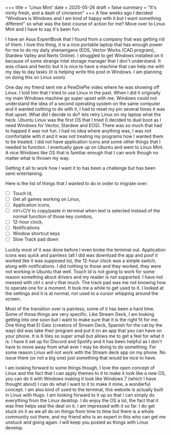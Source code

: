 +++
title = 'Linux Mint'
date = 2025-05-26
draft = false
summary = "It's minty fresh, and a dash of cinnamon"
+++
A few weeks ago I decided "Windows is Windows and I am kind of happy with it but I want something different" so what was the best course of action for me? Move over to Linux Mint and I have to say it's been fun. 

I have an Asus ExpertBook that I found from a company that was getting rid of them. I love this thing, it is a nice portable laptop that has enough power for me to do my daily shenanigans (EOS, Vector Works (CAD program), Stardew Valley and Nerts Online). I struggled to get Windows installed on it because of some strange Intel storage manager that I don't understand. It was chaos and hectic but it is nice to have a machine that can help me with my day to day tasks (it is helping write this post in Windows. I am planning on doing this on Linux soon).  

One day my friend sent me a PewDiePie video where he was showing off Linux. I told him that I tried to use Linux in the past. When I did it originally my main Windows machine go super upset with me. Windows could not understand the idea of a second operating system on the same computer and it wanted nothing to do with it, I had to reset my pin several times it was that upset. What did I decide to do? lets retry Linux on my laptop what the heck. Ubuntu Linux was the first OS that I tried (I decided to duel boot as I need Windows for Vector, Stardew and EOS). There was so much that had to happed it was not fun. I had no idea where anything was, I was not comfortable with it and it was not treating my programs how I wanted them to be treated. I did not have application icons and some other things that I needed to function. I eventually gave up on Ubuntu and went to Linux Mint. A nice Windows like OS that is familiar enough that I can work though no matter what is thrown my way. 

Getting it all to work how I want it to has been a challenge but has been semi entertaining. 

Here is the list of things that I wanted to do in order to migrate over: 
- [ ] Touch Id,
- [ ] Get all games working on Linux,
- [ ] Application icons,
- [ ] ctrl+C/V to copy/paste in terminal when text is selected instead of the normal function of those key combos,
- [ ] 12-hour clock,
- [ ] Notifications
- [ ] Window shortcut keys
- [ ] Slow Track pad down

Luckily most of it was done before I even broke the terminal out. Application icons was quick and painless (all I did was download the app and poof it worked like it was supposed to), the 12-hour clock was a simple switch, along with notifications. I did nothing to those and they worked, they were not working in Ubuntu that well. Touch Id is not going to work for some reason something about drivers and my reader is not supported. I have not messed with ctrl c and v that much. The track pad was me not knowing how to operate one for a moment. It took me a while to get used to it. I looked at the settings and it is at normal, not used to a cursor whipping around the screen. 

Most of the transition over is painless, some of it has been a hard time. Some of those things are very specific. Like Stream Deck, I am looking getting into one soon but I want to make sure that it is the right fit for me. One thing that El Gato (creators of Stream Deck, Spanish for the cat by the way) did was take their program and put it on an app that you can have on your phone. It is 6 tiles so super small but allows me to get a feel for what it is. I have it set up for Discord and Spotify and it has been helpful as I don't have to move away from what ever I may be doing to do something. For some reason Linux will not work with the Stream deck app on my phone. No issue there (or not a big one) just something that would be nice to have. 

I am looking forward to some things though, I love the open concept of Linux and the fact that I can apply themes to it to make it look like a new OS, you can do it with Windows making it look like Windows 7 (which I have thought about)  I can do what I want to it to make it mine, a wonderful concept. I am also kind of used to the terminal, this website is actually built in Linux with Hugo. I am looking forward to it up so that I can simply do everything from the Linux desktop. I do enjoy the OS a lot, the fact that it was free helps seal the deal on it. I am impressed with it so far. I do get stuck on it as we all do on things from time to time but there is a whole community out there, and my friend who is an expert in this who can get me unstuck and going again. I will keep you posted as things with Linux develop. 